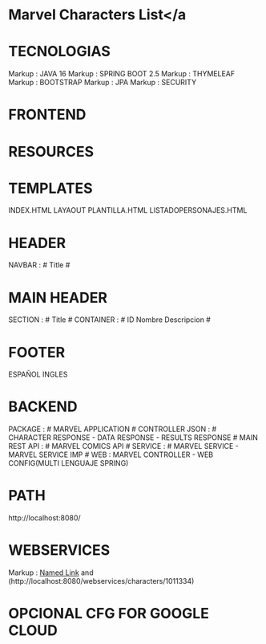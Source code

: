 Marvel Characters List<a name="TOP"></a
  ===================
  # TECNOLOGIAS #
Markup : JAVA 16
Markup : SPRING BOOT 2.5
Markup : THYMELEAF
Markup : BOOTSTRAP
Markup : JPA
Markup : SECURITY
  
  # FRONTEND #
  # RESOURCES #
  # TEMPLATES #
  INDEX.HTML
  LAYAOUT
  PLANTILLA.HTML
  LISTADOPERSONAJES.HTML
  # HEADER #
  NAVBAR : # Title #
  
  # MAIN HEADER #
  SECTION : # Title #
  CONTAINER : # ID Nombre Descripcion #
  
  # FOOTER #
  ESPAÑOL
  INGLES
  
  # BACKEND #
  PACKAGE : # MARVEL APPLICATION #
  CONTROLLER JSON : # CHARACTER RESPONSE - DATA RESPONSE - RESULTS RESPONSE #
  MAIN REST API : # MARVEL COMICS API #
  SERVICE : # MARVEL SERVICE - MARVEL SERVICE IMP #
  WEB : MARVEL CONTROLLER - WEB CONFIG(MULTI LENGUAJE SPRING)

  # PATH #
  http://localhost:8080/
  
  # WEBSERVICES #
  Markup : [Named Link](http://localhost:8080/webservices/characters/ "Named link title") and (http://localhost:8080/webservices/characters/1011334)
  
  # OPCIONAL CFG FOR GOOGLE CLOUD #
  
